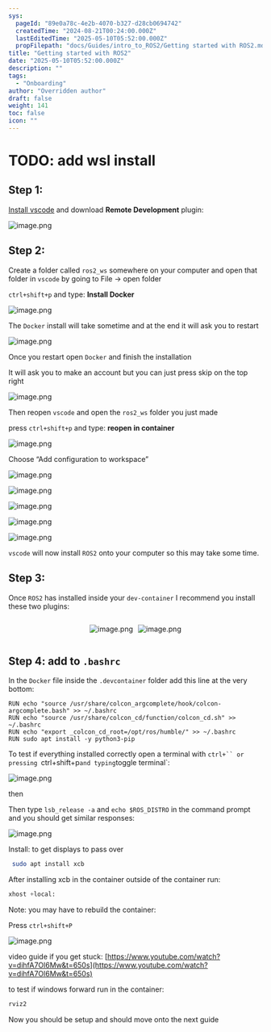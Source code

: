 ```yaml
---
sys:
  pageId: "89e0a78c-4e2b-4070-b327-d28cb0694742"
  createdTime: "2024-08-21T00:24:00.000Z"
  lastEditedTime: "2025-05-10T05:52:00.000Z"
  propFilepath: "docs/Guides/intro_to_ROS2/Getting started with ROS2.md"
title: "Getting started with ROS2"
date: "2025-05-10T05:52:00.000Z"
description: ""
tags:
  - "Onboarding"
author: "Overridden author"
draft: false
weight: 141
toc: false
icon: ""
---
```


# TODO: add wsl install

## Step 1:

[Install vscode](https://code.visualstudio.com/download) and download **Remote Development** plugin:

![image.png](https://prod-files-secure.s3.us-west-2.amazonaws.com/d518164a-d88e-44d1-a4ee-3adb3bd8bce0/efb52993-1881-4a40-b95e-6f020334f022/image.png?X-Amz-Algorithm=AWS4-HMAC-SHA256&X-Amz-Content-Sha256=UNSIGNED-PAYLOAD&X-Amz-Credential=ASIAZI2LB466TSLNR3ZT%2F20250615%2Fus-west-2%2Fs3%2Faws4_request&X-Amz-Date=20250615T150731Z&X-Amz-Expires=3600&X-Amz-Security-Token=IQoJb3JpZ2luX2VjEF8aCXVzLXdlc3QtMiJHMEUCIQCM5l0U8ScIxGGSFkWzllQVGAKggq2oYRKpimp3g7H7ywIgXAhB8ueMTqzk3kajpkqJxzmdpYCKo1Ewfn3dU5Hcky0q%2FwMISBAAGgw2Mzc0MjMxODM4MDUiDAixICpUf08MezP8eyrcA5sYhDDWYmNklu3nESjy8X0XeKkC0CYPkxh6%2FTf1hmdANRGuwIl%2FK5LwcrJvJg6wcnIaZAHRv%2Biafl44viBhiR7it5KXc70%2B8fanVSJ7m4NDLiFTpKehn%2B3iMNZNzfg%2FTHm4bFuMqIuq7J6cUO13kwTwE5p%2BV2jkQjgKc2ydiCUocyIw2jyx3aXyfbEIHyyBmiFw14GuSkwN%2BdY%2FylqAz5N3gm0EXmjIwokpFCLUS4t5Rwg%2FletYAratRoo0ylAZxmID6UZLF1FOyKIjWOsyC7f8m1jV4ZMVWC5fT5N%2BvPgcewlUvwNjRny2TTFSMuDHqgdH2ZbkYsU6Sqi7aPK2UhwmjEGdmehzlNNWy3G3caQQuqjm8CrHqIcROtEaNIYoo33%2FkXPmt88t%2BeUNzrXPD%2BkczIBvvUn4Wu%2BEgS55DTAn32jnwCMyQZ7HO1568tStgeP1IN9qBQ8EvibIHOU5JMXXD3Aiqg%2FCDl92CepqSnxxF3%2Fobj%2BpHUIUyvxE7RB8XU%2Bcmwoe%2Fex1%2F%2FeHgjEzPNmmBrE2ugae%2BBYTM9IzkCa0vTzl89jhE677BU8sqPCmhSXzY9LzwHkkir7wYuTuFkLWb6A95WWq7uV641X21R8VIvYUM7TfVgik3POrMPy0u8IGOqUBUnFGc5QkwRuTzodXvrUeDmGXmonvCWudXjmpdgKEbfFgDyRHj%2FWpIRCxfSHY6VV6AQI%2BogcWyqPmOu9FbtxLXFI56GzAlcElYbHCMd7AhU0gwV5JFb75%2B9YgIsmrXJlgBbI3IyuOU46n05dOrn8YTooc9jYX9cEK1RXtEU4ZxfqZWbK9MTdcxYvYmcBOFNCrjw7o7UtArYj4OSK1cu2awn6oxOzi&X-Amz-Signature=2f189261f5ff23888ca17019d5c0f5f8fccad87c8e2876af612e18699ed6be8c&X-Amz-SignedHeaders=host&x-amz-checksum-mode=ENABLED&x-id=GetObject)

## Step 2:

Create a folder called `ros2_ws` somewhere on your computer and open that folder in `vscode` by going to File → open folder 

`ctrl+shift+p` and type: **Install Docker**

![image.png](https://prod-files-secure.s3.us-west-2.amazonaws.com/d518164a-d88e-44d1-a4ee-3adb3bd8bce0/2269dc0e-1cd5-47ff-bceb-c04ad9b2eab0/image.png?X-Amz-Algorithm=AWS4-HMAC-SHA256&X-Amz-Content-Sha256=UNSIGNED-PAYLOAD&X-Amz-Credential=ASIAZI2LB466TSLNR3ZT%2F20250615%2Fus-west-2%2Fs3%2Faws4_request&X-Amz-Date=20250615T150731Z&X-Amz-Expires=3600&X-Amz-Security-Token=IQoJb3JpZ2luX2VjEF8aCXVzLXdlc3QtMiJHMEUCIQCM5l0U8ScIxGGSFkWzllQVGAKggq2oYRKpimp3g7H7ywIgXAhB8ueMTqzk3kajpkqJxzmdpYCKo1Ewfn3dU5Hcky0q%2FwMISBAAGgw2Mzc0MjMxODM4MDUiDAixICpUf08MezP8eyrcA5sYhDDWYmNklu3nESjy8X0XeKkC0CYPkxh6%2FTf1hmdANRGuwIl%2FK5LwcrJvJg6wcnIaZAHRv%2Biafl44viBhiR7it5KXc70%2B8fanVSJ7m4NDLiFTpKehn%2B3iMNZNzfg%2FTHm4bFuMqIuq7J6cUO13kwTwE5p%2BV2jkQjgKc2ydiCUocyIw2jyx3aXyfbEIHyyBmiFw14GuSkwN%2BdY%2FylqAz5N3gm0EXmjIwokpFCLUS4t5Rwg%2FletYAratRoo0ylAZxmID6UZLF1FOyKIjWOsyC7f8m1jV4ZMVWC5fT5N%2BvPgcewlUvwNjRny2TTFSMuDHqgdH2ZbkYsU6Sqi7aPK2UhwmjEGdmehzlNNWy3G3caQQuqjm8CrHqIcROtEaNIYoo33%2FkXPmt88t%2BeUNzrXPD%2BkczIBvvUn4Wu%2BEgS55DTAn32jnwCMyQZ7HO1568tStgeP1IN9qBQ8EvibIHOU5JMXXD3Aiqg%2FCDl92CepqSnxxF3%2Fobj%2BpHUIUyvxE7RB8XU%2Bcmwoe%2Fex1%2F%2FeHgjEzPNmmBrE2ugae%2BBYTM9IzkCa0vTzl89jhE677BU8sqPCmhSXzY9LzwHkkir7wYuTuFkLWb6A95WWq7uV641X21R8VIvYUM7TfVgik3POrMPy0u8IGOqUBUnFGc5QkwRuTzodXvrUeDmGXmonvCWudXjmpdgKEbfFgDyRHj%2FWpIRCxfSHY6VV6AQI%2BogcWyqPmOu9FbtxLXFI56GzAlcElYbHCMd7AhU0gwV5JFb75%2B9YgIsmrXJlgBbI3IyuOU46n05dOrn8YTooc9jYX9cEK1RXtEU4ZxfqZWbK9MTdcxYvYmcBOFNCrjw7o7UtArYj4OSK1cu2awn6oxOzi&X-Amz-Signature=ddc05cdc3c0010398a5e1e7a2afa928f5eb4d09a36f1c15727eea7715cb95191&X-Amz-SignedHeaders=host&x-amz-checksum-mode=ENABLED&x-id=GetObject)

The `Docker` install will take sometime and at the end it will ask you to restart

![image.png](https://prod-files-secure.s3.us-west-2.amazonaws.com/d518164a-d88e-44d1-a4ee-3adb3bd8bce0/ed233f78-be33-4b1f-b89c-9c346c0e961e/image.png?X-Amz-Algorithm=AWS4-HMAC-SHA256&X-Amz-Content-Sha256=UNSIGNED-PAYLOAD&X-Amz-Credential=ASIAZI2LB466TSLNR3ZT%2F20250615%2Fus-west-2%2Fs3%2Faws4_request&X-Amz-Date=20250615T150731Z&X-Amz-Expires=3600&X-Amz-Security-Token=IQoJb3JpZ2luX2VjEF8aCXVzLXdlc3QtMiJHMEUCIQCM5l0U8ScIxGGSFkWzllQVGAKggq2oYRKpimp3g7H7ywIgXAhB8ueMTqzk3kajpkqJxzmdpYCKo1Ewfn3dU5Hcky0q%2FwMISBAAGgw2Mzc0MjMxODM4MDUiDAixICpUf08MezP8eyrcA5sYhDDWYmNklu3nESjy8X0XeKkC0CYPkxh6%2FTf1hmdANRGuwIl%2FK5LwcrJvJg6wcnIaZAHRv%2Biafl44viBhiR7it5KXc70%2B8fanVSJ7m4NDLiFTpKehn%2B3iMNZNzfg%2FTHm4bFuMqIuq7J6cUO13kwTwE5p%2BV2jkQjgKc2ydiCUocyIw2jyx3aXyfbEIHyyBmiFw14GuSkwN%2BdY%2FylqAz5N3gm0EXmjIwokpFCLUS4t5Rwg%2FletYAratRoo0ylAZxmID6UZLF1FOyKIjWOsyC7f8m1jV4ZMVWC5fT5N%2BvPgcewlUvwNjRny2TTFSMuDHqgdH2ZbkYsU6Sqi7aPK2UhwmjEGdmehzlNNWy3G3caQQuqjm8CrHqIcROtEaNIYoo33%2FkXPmt88t%2BeUNzrXPD%2BkczIBvvUn4Wu%2BEgS55DTAn32jnwCMyQZ7HO1568tStgeP1IN9qBQ8EvibIHOU5JMXXD3Aiqg%2FCDl92CepqSnxxF3%2Fobj%2BpHUIUyvxE7RB8XU%2Bcmwoe%2Fex1%2F%2FeHgjEzPNmmBrE2ugae%2BBYTM9IzkCa0vTzl89jhE677BU8sqPCmhSXzY9LzwHkkir7wYuTuFkLWb6A95WWq7uV641X21R8VIvYUM7TfVgik3POrMPy0u8IGOqUBUnFGc5QkwRuTzodXvrUeDmGXmonvCWudXjmpdgKEbfFgDyRHj%2FWpIRCxfSHY6VV6AQI%2BogcWyqPmOu9FbtxLXFI56GzAlcElYbHCMd7AhU0gwV5JFb75%2B9YgIsmrXJlgBbI3IyuOU46n05dOrn8YTooc9jYX9cEK1RXtEU4ZxfqZWbK9MTdcxYvYmcBOFNCrjw7o7UtArYj4OSK1cu2awn6oxOzi&X-Amz-Signature=7da9207eb9c94c774c7c0dce24ff52d5d47f8aee87d07f001291ec1fe0236a06&X-Amz-SignedHeaders=host&x-amz-checksum-mode=ENABLED&x-id=GetObject)

Once you restart open `Docker` and finish the installation

It will ask you to make an account but you can just press skip on the top right

![image.png](https://prod-files-secure.s3.us-west-2.amazonaws.com/d518164a-d88e-44d1-a4ee-3adb3bd8bce0/21010ad9-1659-4fd9-9f59-9932a09b2a3d/image.png?X-Amz-Algorithm=AWS4-HMAC-SHA256&X-Amz-Content-Sha256=UNSIGNED-PAYLOAD&X-Amz-Credential=ASIAZI2LB466TSLNR3ZT%2F20250615%2Fus-west-2%2Fs3%2Faws4_request&X-Amz-Date=20250615T150731Z&X-Amz-Expires=3600&X-Amz-Security-Token=IQoJb3JpZ2luX2VjEF8aCXVzLXdlc3QtMiJHMEUCIQCM5l0U8ScIxGGSFkWzllQVGAKggq2oYRKpimp3g7H7ywIgXAhB8ueMTqzk3kajpkqJxzmdpYCKo1Ewfn3dU5Hcky0q%2FwMISBAAGgw2Mzc0MjMxODM4MDUiDAixICpUf08MezP8eyrcA5sYhDDWYmNklu3nESjy8X0XeKkC0CYPkxh6%2FTf1hmdANRGuwIl%2FK5LwcrJvJg6wcnIaZAHRv%2Biafl44viBhiR7it5KXc70%2B8fanVSJ7m4NDLiFTpKehn%2B3iMNZNzfg%2FTHm4bFuMqIuq7J6cUO13kwTwE5p%2BV2jkQjgKc2ydiCUocyIw2jyx3aXyfbEIHyyBmiFw14GuSkwN%2BdY%2FylqAz5N3gm0EXmjIwokpFCLUS4t5Rwg%2FletYAratRoo0ylAZxmID6UZLF1FOyKIjWOsyC7f8m1jV4ZMVWC5fT5N%2BvPgcewlUvwNjRny2TTFSMuDHqgdH2ZbkYsU6Sqi7aPK2UhwmjEGdmehzlNNWy3G3caQQuqjm8CrHqIcROtEaNIYoo33%2FkXPmt88t%2BeUNzrXPD%2BkczIBvvUn4Wu%2BEgS55DTAn32jnwCMyQZ7HO1568tStgeP1IN9qBQ8EvibIHOU5JMXXD3Aiqg%2FCDl92CepqSnxxF3%2Fobj%2BpHUIUyvxE7RB8XU%2Bcmwoe%2Fex1%2F%2FeHgjEzPNmmBrE2ugae%2BBYTM9IzkCa0vTzl89jhE677BU8sqPCmhSXzY9LzwHkkir7wYuTuFkLWb6A95WWq7uV641X21R8VIvYUM7TfVgik3POrMPy0u8IGOqUBUnFGc5QkwRuTzodXvrUeDmGXmonvCWudXjmpdgKEbfFgDyRHj%2FWpIRCxfSHY6VV6AQI%2BogcWyqPmOu9FbtxLXFI56GzAlcElYbHCMd7AhU0gwV5JFb75%2B9YgIsmrXJlgBbI3IyuOU46n05dOrn8YTooc9jYX9cEK1RXtEU4ZxfqZWbK9MTdcxYvYmcBOFNCrjw7o7UtArYj4OSK1cu2awn6oxOzi&X-Amz-Signature=3f6e2079c30ffd9f54445c4a2722ffb3c50dba45dd17b39f4e4547ef04d57ae2&X-Amz-SignedHeaders=host&x-amz-checksum-mode=ENABLED&x-id=GetObject)

Then reopen `vscode` and open the `ros2_ws` folder you just made

press `ctrl+shift+p` and type: **reopen in container**

![image.png](https://prod-files-secure.s3.us-west-2.amazonaws.com/d518164a-d88e-44d1-a4ee-3adb3bd8bce0/4e93b8c2-41ad-488c-8095-c74205196118/image.png?X-Amz-Algorithm=AWS4-HMAC-SHA256&X-Amz-Content-Sha256=UNSIGNED-PAYLOAD&X-Amz-Credential=ASIAZI2LB466TSLNR3ZT%2F20250615%2Fus-west-2%2Fs3%2Faws4_request&X-Amz-Date=20250615T150731Z&X-Amz-Expires=3600&X-Amz-Security-Token=IQoJb3JpZ2luX2VjEF8aCXVzLXdlc3QtMiJHMEUCIQCM5l0U8ScIxGGSFkWzllQVGAKggq2oYRKpimp3g7H7ywIgXAhB8ueMTqzk3kajpkqJxzmdpYCKo1Ewfn3dU5Hcky0q%2FwMISBAAGgw2Mzc0MjMxODM4MDUiDAixICpUf08MezP8eyrcA5sYhDDWYmNklu3nESjy8X0XeKkC0CYPkxh6%2FTf1hmdANRGuwIl%2FK5LwcrJvJg6wcnIaZAHRv%2Biafl44viBhiR7it5KXc70%2B8fanVSJ7m4NDLiFTpKehn%2B3iMNZNzfg%2FTHm4bFuMqIuq7J6cUO13kwTwE5p%2BV2jkQjgKc2ydiCUocyIw2jyx3aXyfbEIHyyBmiFw14GuSkwN%2BdY%2FylqAz5N3gm0EXmjIwokpFCLUS4t5Rwg%2FletYAratRoo0ylAZxmID6UZLF1FOyKIjWOsyC7f8m1jV4ZMVWC5fT5N%2BvPgcewlUvwNjRny2TTFSMuDHqgdH2ZbkYsU6Sqi7aPK2UhwmjEGdmehzlNNWy3G3caQQuqjm8CrHqIcROtEaNIYoo33%2FkXPmt88t%2BeUNzrXPD%2BkczIBvvUn4Wu%2BEgS55DTAn32jnwCMyQZ7HO1568tStgeP1IN9qBQ8EvibIHOU5JMXXD3Aiqg%2FCDl92CepqSnxxF3%2Fobj%2BpHUIUyvxE7RB8XU%2Bcmwoe%2Fex1%2F%2FeHgjEzPNmmBrE2ugae%2BBYTM9IzkCa0vTzl89jhE677BU8sqPCmhSXzY9LzwHkkir7wYuTuFkLWb6A95WWq7uV641X21R8VIvYUM7TfVgik3POrMPy0u8IGOqUBUnFGc5QkwRuTzodXvrUeDmGXmonvCWudXjmpdgKEbfFgDyRHj%2FWpIRCxfSHY6VV6AQI%2BogcWyqPmOu9FbtxLXFI56GzAlcElYbHCMd7AhU0gwV5JFb75%2B9YgIsmrXJlgBbI3IyuOU46n05dOrn8YTooc9jYX9cEK1RXtEU4ZxfqZWbK9MTdcxYvYmcBOFNCrjw7o7UtArYj4OSK1cu2awn6oxOzi&X-Amz-Signature=857b089efe687d6801ec6f132b1b6f8b1475650b8ecf8bb37a5eb3fcc0e81d48&X-Amz-SignedHeaders=host&x-amz-checksum-mode=ENABLED&x-id=GetObject)

Choose “Add configuration to workspace”

![image.png](https://prod-files-secure.s3.us-west-2.amazonaws.com/d518164a-d88e-44d1-a4ee-3adb3bd8bce0/9560b282-5060-4989-ba37-97e7b2c22476/image.png?X-Amz-Algorithm=AWS4-HMAC-SHA256&X-Amz-Content-Sha256=UNSIGNED-PAYLOAD&X-Amz-Credential=ASIAZI2LB466TSLNR3ZT%2F20250615%2Fus-west-2%2Fs3%2Faws4_request&X-Amz-Date=20250615T150731Z&X-Amz-Expires=3600&X-Amz-Security-Token=IQoJb3JpZ2luX2VjEF8aCXVzLXdlc3QtMiJHMEUCIQCM5l0U8ScIxGGSFkWzllQVGAKggq2oYRKpimp3g7H7ywIgXAhB8ueMTqzk3kajpkqJxzmdpYCKo1Ewfn3dU5Hcky0q%2FwMISBAAGgw2Mzc0MjMxODM4MDUiDAixICpUf08MezP8eyrcA5sYhDDWYmNklu3nESjy8X0XeKkC0CYPkxh6%2FTf1hmdANRGuwIl%2FK5LwcrJvJg6wcnIaZAHRv%2Biafl44viBhiR7it5KXc70%2B8fanVSJ7m4NDLiFTpKehn%2B3iMNZNzfg%2FTHm4bFuMqIuq7J6cUO13kwTwE5p%2BV2jkQjgKc2ydiCUocyIw2jyx3aXyfbEIHyyBmiFw14GuSkwN%2BdY%2FylqAz5N3gm0EXmjIwokpFCLUS4t5Rwg%2FletYAratRoo0ylAZxmID6UZLF1FOyKIjWOsyC7f8m1jV4ZMVWC5fT5N%2BvPgcewlUvwNjRny2TTFSMuDHqgdH2ZbkYsU6Sqi7aPK2UhwmjEGdmehzlNNWy3G3caQQuqjm8CrHqIcROtEaNIYoo33%2FkXPmt88t%2BeUNzrXPD%2BkczIBvvUn4Wu%2BEgS55DTAn32jnwCMyQZ7HO1568tStgeP1IN9qBQ8EvibIHOU5JMXXD3Aiqg%2FCDl92CepqSnxxF3%2Fobj%2BpHUIUyvxE7RB8XU%2Bcmwoe%2Fex1%2F%2FeHgjEzPNmmBrE2ugae%2BBYTM9IzkCa0vTzl89jhE677BU8sqPCmhSXzY9LzwHkkir7wYuTuFkLWb6A95WWq7uV641X21R8VIvYUM7TfVgik3POrMPy0u8IGOqUBUnFGc5QkwRuTzodXvrUeDmGXmonvCWudXjmpdgKEbfFgDyRHj%2FWpIRCxfSHY6VV6AQI%2BogcWyqPmOu9FbtxLXFI56GzAlcElYbHCMd7AhU0gwV5JFb75%2B9YgIsmrXJlgBbI3IyuOU46n05dOrn8YTooc9jYX9cEK1RXtEU4ZxfqZWbK9MTdcxYvYmcBOFNCrjw7o7UtArYj4OSK1cu2awn6oxOzi&X-Amz-Signature=f122ae9a575998a24560c580fda8a7ac37deb90195bdba29c0c4981ad5a81055&X-Amz-SignedHeaders=host&x-amz-checksum-mode=ENABLED&x-id=GetObject)

![image.png](https://prod-files-secure.s3.us-west-2.amazonaws.com/d518164a-d88e-44d1-a4ee-3adb3bd8bce0/2ee63f81-886b-48e8-a553-dc6e5eac99e4/image.png?X-Amz-Algorithm=AWS4-HMAC-SHA256&X-Amz-Content-Sha256=UNSIGNED-PAYLOAD&X-Amz-Credential=ASIAZI2LB466TSLNR3ZT%2F20250615%2Fus-west-2%2Fs3%2Faws4_request&X-Amz-Date=20250615T150731Z&X-Amz-Expires=3600&X-Amz-Security-Token=IQoJb3JpZ2luX2VjEF8aCXVzLXdlc3QtMiJHMEUCIQCM5l0U8ScIxGGSFkWzllQVGAKggq2oYRKpimp3g7H7ywIgXAhB8ueMTqzk3kajpkqJxzmdpYCKo1Ewfn3dU5Hcky0q%2FwMISBAAGgw2Mzc0MjMxODM4MDUiDAixICpUf08MezP8eyrcA5sYhDDWYmNklu3nESjy8X0XeKkC0CYPkxh6%2FTf1hmdANRGuwIl%2FK5LwcrJvJg6wcnIaZAHRv%2Biafl44viBhiR7it5KXc70%2B8fanVSJ7m4NDLiFTpKehn%2B3iMNZNzfg%2FTHm4bFuMqIuq7J6cUO13kwTwE5p%2BV2jkQjgKc2ydiCUocyIw2jyx3aXyfbEIHyyBmiFw14GuSkwN%2BdY%2FylqAz5N3gm0EXmjIwokpFCLUS4t5Rwg%2FletYAratRoo0ylAZxmID6UZLF1FOyKIjWOsyC7f8m1jV4ZMVWC5fT5N%2BvPgcewlUvwNjRny2TTFSMuDHqgdH2ZbkYsU6Sqi7aPK2UhwmjEGdmehzlNNWy3G3caQQuqjm8CrHqIcROtEaNIYoo33%2FkXPmt88t%2BeUNzrXPD%2BkczIBvvUn4Wu%2BEgS55DTAn32jnwCMyQZ7HO1568tStgeP1IN9qBQ8EvibIHOU5JMXXD3Aiqg%2FCDl92CepqSnxxF3%2Fobj%2BpHUIUyvxE7RB8XU%2Bcmwoe%2Fex1%2F%2FeHgjEzPNmmBrE2ugae%2BBYTM9IzkCa0vTzl89jhE677BU8sqPCmhSXzY9LzwHkkir7wYuTuFkLWb6A95WWq7uV641X21R8VIvYUM7TfVgik3POrMPy0u8IGOqUBUnFGc5QkwRuTzodXvrUeDmGXmonvCWudXjmpdgKEbfFgDyRHj%2FWpIRCxfSHY6VV6AQI%2BogcWyqPmOu9FbtxLXFI56GzAlcElYbHCMd7AhU0gwV5JFb75%2B9YgIsmrXJlgBbI3IyuOU46n05dOrn8YTooc9jYX9cEK1RXtEU4ZxfqZWbK9MTdcxYvYmcBOFNCrjw7o7UtArYj4OSK1cu2awn6oxOzi&X-Amz-Signature=34cb3116dbf40208fb833e96de5c3c8028b6f0dc71b706ad521f56465a6d555e&X-Amz-SignedHeaders=host&x-amz-checksum-mode=ENABLED&x-id=GetObject)

![image.png](https://prod-files-secure.s3.us-west-2.amazonaws.com/d518164a-d88e-44d1-a4ee-3adb3bd8bce0/ae1580b2-b048-407e-aed9-b584224a7a04/image.png?X-Amz-Algorithm=AWS4-HMAC-SHA256&X-Amz-Content-Sha256=UNSIGNED-PAYLOAD&X-Amz-Credential=ASIAZI2LB466TSLNR3ZT%2F20250615%2Fus-west-2%2Fs3%2Faws4_request&X-Amz-Date=20250615T150731Z&X-Amz-Expires=3600&X-Amz-Security-Token=IQoJb3JpZ2luX2VjEF8aCXVzLXdlc3QtMiJHMEUCIQCM5l0U8ScIxGGSFkWzllQVGAKggq2oYRKpimp3g7H7ywIgXAhB8ueMTqzk3kajpkqJxzmdpYCKo1Ewfn3dU5Hcky0q%2FwMISBAAGgw2Mzc0MjMxODM4MDUiDAixICpUf08MezP8eyrcA5sYhDDWYmNklu3nESjy8X0XeKkC0CYPkxh6%2FTf1hmdANRGuwIl%2FK5LwcrJvJg6wcnIaZAHRv%2Biafl44viBhiR7it5KXc70%2B8fanVSJ7m4NDLiFTpKehn%2B3iMNZNzfg%2FTHm4bFuMqIuq7J6cUO13kwTwE5p%2BV2jkQjgKc2ydiCUocyIw2jyx3aXyfbEIHyyBmiFw14GuSkwN%2BdY%2FylqAz5N3gm0EXmjIwokpFCLUS4t5Rwg%2FletYAratRoo0ylAZxmID6UZLF1FOyKIjWOsyC7f8m1jV4ZMVWC5fT5N%2BvPgcewlUvwNjRny2TTFSMuDHqgdH2ZbkYsU6Sqi7aPK2UhwmjEGdmehzlNNWy3G3caQQuqjm8CrHqIcROtEaNIYoo33%2FkXPmt88t%2BeUNzrXPD%2BkczIBvvUn4Wu%2BEgS55DTAn32jnwCMyQZ7HO1568tStgeP1IN9qBQ8EvibIHOU5JMXXD3Aiqg%2FCDl92CepqSnxxF3%2Fobj%2BpHUIUyvxE7RB8XU%2Bcmwoe%2Fex1%2F%2FeHgjEzPNmmBrE2ugae%2BBYTM9IzkCa0vTzl89jhE677BU8sqPCmhSXzY9LzwHkkir7wYuTuFkLWb6A95WWq7uV641X21R8VIvYUM7TfVgik3POrMPy0u8IGOqUBUnFGc5QkwRuTzodXvrUeDmGXmonvCWudXjmpdgKEbfFgDyRHj%2FWpIRCxfSHY6VV6AQI%2BogcWyqPmOu9FbtxLXFI56GzAlcElYbHCMd7AhU0gwV5JFb75%2B9YgIsmrXJlgBbI3IyuOU46n05dOrn8YTooc9jYX9cEK1RXtEU4ZxfqZWbK9MTdcxYvYmcBOFNCrjw7o7UtArYj4OSK1cu2awn6oxOzi&X-Amz-Signature=33b36039cca432994bee03b9cf7bf5813b3e8d71bbefc89914fe5beed515d7cf&X-Amz-SignedHeaders=host&x-amz-checksum-mode=ENABLED&x-id=GetObject)

![image.png](https://prod-files-secure.s3.us-west-2.amazonaws.com/d518164a-d88e-44d1-a4ee-3adb3bd8bce0/53255b28-f75e-430f-b9e3-c0ac8577e42b/image.png?X-Amz-Algorithm=AWS4-HMAC-SHA256&X-Amz-Content-Sha256=UNSIGNED-PAYLOAD&X-Amz-Credential=ASIAZI2LB466TSLNR3ZT%2F20250615%2Fus-west-2%2Fs3%2Faws4_request&X-Amz-Date=20250615T150731Z&X-Amz-Expires=3600&X-Amz-Security-Token=IQoJb3JpZ2luX2VjEF8aCXVzLXdlc3QtMiJHMEUCIQCM5l0U8ScIxGGSFkWzllQVGAKggq2oYRKpimp3g7H7ywIgXAhB8ueMTqzk3kajpkqJxzmdpYCKo1Ewfn3dU5Hcky0q%2FwMISBAAGgw2Mzc0MjMxODM4MDUiDAixICpUf08MezP8eyrcA5sYhDDWYmNklu3nESjy8X0XeKkC0CYPkxh6%2FTf1hmdANRGuwIl%2FK5LwcrJvJg6wcnIaZAHRv%2Biafl44viBhiR7it5KXc70%2B8fanVSJ7m4NDLiFTpKehn%2B3iMNZNzfg%2FTHm4bFuMqIuq7J6cUO13kwTwE5p%2BV2jkQjgKc2ydiCUocyIw2jyx3aXyfbEIHyyBmiFw14GuSkwN%2BdY%2FylqAz5N3gm0EXmjIwokpFCLUS4t5Rwg%2FletYAratRoo0ylAZxmID6UZLF1FOyKIjWOsyC7f8m1jV4ZMVWC5fT5N%2BvPgcewlUvwNjRny2TTFSMuDHqgdH2ZbkYsU6Sqi7aPK2UhwmjEGdmehzlNNWy3G3caQQuqjm8CrHqIcROtEaNIYoo33%2FkXPmt88t%2BeUNzrXPD%2BkczIBvvUn4Wu%2BEgS55DTAn32jnwCMyQZ7HO1568tStgeP1IN9qBQ8EvibIHOU5JMXXD3Aiqg%2FCDl92CepqSnxxF3%2Fobj%2BpHUIUyvxE7RB8XU%2Bcmwoe%2Fex1%2F%2FeHgjEzPNmmBrE2ugae%2BBYTM9IzkCa0vTzl89jhE677BU8sqPCmhSXzY9LzwHkkir7wYuTuFkLWb6A95WWq7uV641X21R8VIvYUM7TfVgik3POrMPy0u8IGOqUBUnFGc5QkwRuTzodXvrUeDmGXmonvCWudXjmpdgKEbfFgDyRHj%2FWpIRCxfSHY6VV6AQI%2BogcWyqPmOu9FbtxLXFI56GzAlcElYbHCMd7AhU0gwV5JFb75%2B9YgIsmrXJlgBbI3IyuOU46n05dOrn8YTooc9jYX9cEK1RXtEU4ZxfqZWbK9MTdcxYvYmcBOFNCrjw7o7UtArYj4OSK1cu2awn6oxOzi&X-Amz-Signature=46d351d703590898720c48f2e8270a4280f0965f510e4780e717815cfb1a2b5e&X-Amz-SignedHeaders=host&x-amz-checksum-mode=ENABLED&x-id=GetObject)

![image.png](https://prod-files-secure.s3.us-west-2.amazonaws.com/d518164a-d88e-44d1-a4ee-3adb3bd8bce0/7c562767-5af9-4ffb-97d1-327bcdf4ee00/image.png?X-Amz-Algorithm=AWS4-HMAC-SHA256&X-Amz-Content-Sha256=UNSIGNED-PAYLOAD&X-Amz-Credential=ASIAZI2LB466TSLNR3ZT%2F20250615%2Fus-west-2%2Fs3%2Faws4_request&X-Amz-Date=20250615T150731Z&X-Amz-Expires=3600&X-Amz-Security-Token=IQoJb3JpZ2luX2VjEF8aCXVzLXdlc3QtMiJHMEUCIQCM5l0U8ScIxGGSFkWzllQVGAKggq2oYRKpimp3g7H7ywIgXAhB8ueMTqzk3kajpkqJxzmdpYCKo1Ewfn3dU5Hcky0q%2FwMISBAAGgw2Mzc0MjMxODM4MDUiDAixICpUf08MezP8eyrcA5sYhDDWYmNklu3nESjy8X0XeKkC0CYPkxh6%2FTf1hmdANRGuwIl%2FK5LwcrJvJg6wcnIaZAHRv%2Biafl44viBhiR7it5KXc70%2B8fanVSJ7m4NDLiFTpKehn%2B3iMNZNzfg%2FTHm4bFuMqIuq7J6cUO13kwTwE5p%2BV2jkQjgKc2ydiCUocyIw2jyx3aXyfbEIHyyBmiFw14GuSkwN%2BdY%2FylqAz5N3gm0EXmjIwokpFCLUS4t5Rwg%2FletYAratRoo0ylAZxmID6UZLF1FOyKIjWOsyC7f8m1jV4ZMVWC5fT5N%2BvPgcewlUvwNjRny2TTFSMuDHqgdH2ZbkYsU6Sqi7aPK2UhwmjEGdmehzlNNWy3G3caQQuqjm8CrHqIcROtEaNIYoo33%2FkXPmt88t%2BeUNzrXPD%2BkczIBvvUn4Wu%2BEgS55DTAn32jnwCMyQZ7HO1568tStgeP1IN9qBQ8EvibIHOU5JMXXD3Aiqg%2FCDl92CepqSnxxF3%2Fobj%2BpHUIUyvxE7RB8XU%2Bcmwoe%2Fex1%2F%2FeHgjEzPNmmBrE2ugae%2BBYTM9IzkCa0vTzl89jhE677BU8sqPCmhSXzY9LzwHkkir7wYuTuFkLWb6A95WWq7uV641X21R8VIvYUM7TfVgik3POrMPy0u8IGOqUBUnFGc5QkwRuTzodXvrUeDmGXmonvCWudXjmpdgKEbfFgDyRHj%2FWpIRCxfSHY6VV6AQI%2BogcWyqPmOu9FbtxLXFI56GzAlcElYbHCMd7AhU0gwV5JFb75%2B9YgIsmrXJlgBbI3IyuOU46n05dOrn8YTooc9jYX9cEK1RXtEU4ZxfqZWbK9MTdcxYvYmcBOFNCrjw7o7UtArYj4OSK1cu2awn6oxOzi&X-Amz-Signature=15d6651ce22f03190a374e274e1c1a66c2a67caf82495d76f6445a93cd027236&X-Amz-SignedHeaders=host&x-amz-checksum-mode=ENABLED&x-id=GetObject)

`vscode` will now install `ROS2` onto your computer so this may take some time.

## Step 3:

Once `ROS2` has installed inside your `dev-container` I recommend you install these two plugins:

<div style="display: flex;flex-direction: row; column-gap:10px; max-width: 630px;justify-content: center;">
<div>

![image.png](https://prod-files-secure.s3.us-west-2.amazonaws.com/d518164a-d88e-44d1-a4ee-3adb3bd8bce0/3fc3d550-5a54-4ba1-ba6b-faa01cdb7369/image.png?X-Amz-Algorithm=AWS4-HMAC-SHA256&X-Amz-Content-Sha256=UNSIGNED-PAYLOAD&X-Amz-Credential=ASIAZI2LB4666RCGWMYT%2F20250615%2Fus-west-2%2Fs3%2Faws4_request&X-Amz-Date=20250615T150734Z&X-Amz-Expires=3600&X-Amz-Security-Token=IQoJb3JpZ2luX2VjEF8aCXVzLXdlc3QtMiJFMEMCHyDTzzaVZuvvXeuuGIY3OmyaLlJcRrX5u1UEfS6MbMoCIBZSxyeJwNr%2FK9PEGM0cOPC0rqCzuGqdfkU7b9ZAPrCEKv8DCEgQABoMNjM3NDIzMTgzODA1Igz%2FJ%2FHnD%2BCOg7q0ku8q3AO7QPOnWhHlipRXo8W4YfLBcRgxivon%2FPZAQrOacPA57qih%2FSn6RgsYUl8%2FH13PJyI768NFUP8B0BY3tu91u37w6DQGTB8xdju4K1K8nAydI%2FV538AN89gZef3TEExIOfn0o%2F53RmP7C998zI5qhpk6HjscsBUCcuAWwmyODBy8hzLLVxs3xFoKlco3ReAG5A0qJ7SkGviFd7jwOkErqtIO2beBqZlQ1K57DmZdH8D72nCRO6I9XBWcFQTp0kTjpNFm8wl2eoDRJMriiy2K%2B%2FSHTb8t%2BhYdTj0EobVbXK%2B9Wrc6%2F34Uih%2BYMupgDMSay0KA86wAYtno2420V1jfYjMUiTmbG5B8eATxUfRLnteKYO8qgXT8w3udDaMnMvH7SFvSLcdM7qPx%2FXOBRcn9Hez20DfWU2abRypAKERwd9BgEK6Cj1XhI7%2FhrIhCVAI8H4erjJ9j84SBTuvlZYgaLaQzCOjICVNw6og44LgfQYd9lM6X4I%2FpuOiT4EWHf28wlg63lBtd70Y4Na2SysXPqpVE%2FeLXHhDNYK%2BCHyTE2WfYb%2FkN7LYHkeebMPBSSTaK%2FJCw0ioQSLUIOW21P0tu67wJiKs4pvVFr2xex%2BcyWHUyRH8YBEqwZ%2BURBx8XCzCpvrvCBjqnAcmg%2FtpBDjsYTQ8MxazFTnsl31DJAoSEccwrIB6EArnf7daFloH%2BNblF13AAPR8hyyHPiAc6ITV0dCvC5SdBhX1zEH5%2Btm8dP0KUDnfleBUq9cD0gR9iNgAe6QHUzmzgoMz991ZB6GicuiWDo0o4MTCMLy%2FoNldJlXQVnH7YmN6pXgOiAlwSQrTNstmRt0rp49CI8TeBJYaug0EUZx%2Bh%2F%2BB0wi7RhGOk&X-Amz-Signature=92e8eb8fdc1622da5783660fc79ea2cb4a7c01dc21b23c90ee114c5c1f52c4f6&X-Amz-SignedHeaders=host&x-amz-checksum-mode=ENABLED&x-id=GetObject)

</div>
<div>

![image.png](https://prod-files-secure.s3.us-west-2.amazonaws.com/d518164a-d88e-44d1-a4ee-3adb3bd8bce0/d994cc66-13c2-4093-a5a3-f84cf4601a82/image.png?X-Amz-Algorithm=AWS4-HMAC-SHA256&X-Amz-Content-Sha256=UNSIGNED-PAYLOAD&X-Amz-Credential=ASIAZI2LB4664XMG5BYU%2F20250615%2Fus-west-2%2Fs3%2Faws4_request&X-Amz-Date=20250615T150734Z&X-Amz-Expires=3600&X-Amz-Security-Token=IQoJb3JpZ2luX2VjEF4aCXVzLXdlc3QtMiJHMEUCIBbdsgp6P2GBtBk%2FZRTuLdvXSFVxspo%2BMWabC91OHiYiAiEA%2F4zZl8JuUiZkHVR5bEoU5l0EvvZhWWnRiKl6FtavOG8q%2FwMIRxAAGgw2Mzc0MjMxODM4MDUiDEUN8JHd3QjH73GotircA2SFYuOLel6g0Wl%2F6G7yPlySSCrPy%2FXr%2FgvXPJLVjWVekpTjlrRgahH5cvXuMCCjasiXEITn8wV0JEozralgC0th9inWFKA5KeeaVaayRBW3OvL9WJFQ6sec6BDc0fSJj%2BlWxA6UVQVoYd%2BCHhxYSoPMAFF6olEH8YtLS8jAS8frn2otmKao1DyW01iNgIbUylgEha8z5wlNEwJLWVq3EoP0msJIMi0BRBOBls%2FjMagcjhEU0T2puz3BFNikRXv%2FeqEliDfZP151T3osc1%2BtPvxUoSZijE9GHJ605JSK1V9cKP3UnoaBTNmQkENrAQM6%2BUhvkZJs%2BPuOtxBwwTkW5XFo9oU0XhU7QpET7ELVbWNhnoSfTw7w9kup3JV3mKIYxsD3xEOIsCV04fIOBSdUGIvuVF%2BgWbHl9TFr5sYxdIZh%2Fu6yFakNhkBBQKahCEqBsXiLJkb3Es6D8qRFnxxJVkgkGOhU%2FKuFRc3vnHuY%2BMl%2BCipfzqc7sIQN2OOIF3JKIfy1QUDK4NH1QtYVRNj4TNfRuUuC9poQn6vD0SSG6TMPzvb%2B4Cn1EI0VQbm6f%2FCamM0Sz6eQoeWUBrjOUQClmWSjXGjkXqfiDytaQ5s7i%2FlWOJPyjCkaOCjh89RlMPGku8IGOqUBb08M0Jkpn8sIOjaIu136ArOgNcSD1rxBj3nc%2Fs5lk%2BEBk05NnGMo1WBoapFf9HiYArbMWDsr8XWTatyKVFEBF8XJgIgk3HitiPrao0%2FhZplU4s6qpYx7PGChCv8xCdiCG%2BrjW48G8Lnej%2BbIwWE9k%2Fp%2BX89Y1SU88BGBodQ%2FLhGWDqEC2x%2Fc0dquHdIcOlB%2BldNR2Ddf2kFseZ63uUhtyVKauac8&X-Amz-Signature=f986a8a6f062d5d720dd07bf242e6465e24347507a7dfc5ad2828bb20d839245&X-Amz-SignedHeaders=host&x-amz-checksum-mode=ENABLED&x-id=GetObject)

</div>
</div>

## Step 4: add to `.bashrc`

In the `Docker` file inside the `.devcontainer` folder add this line at the very bottom: 

```docker
RUN echo "source /usr/share/colcon_argcomplete/hook/colcon-argcomplete.bash" >> ~/.bashrc
RUN echo "source /usr/share/colcon_cd/function/colcon_cd.sh" >> ~/.bashrc
RUN echo "export _colcon_cd_root=/opt/ros/humble/" >> ~/.bashrc
RUN sudo apt install -y python3-pip 
```

To test if everything installed correctly open a terminal with `ctrl+`` or pressing `ctrl+shift+p` and typing `toggle terminal`:

![image.png](https://prod-files-secure.s3.us-west-2.amazonaws.com/d518164a-d88e-44d1-a4ee-3adb3bd8bce0/6a4943d8-b04e-4c02-9a58-775f3384d1a5/image.png?X-Amz-Algorithm=AWS4-HMAC-SHA256&X-Amz-Content-Sha256=UNSIGNED-PAYLOAD&X-Amz-Credential=ASIAZI2LB466TSLNR3ZT%2F20250615%2Fus-west-2%2Fs3%2Faws4_request&X-Amz-Date=20250615T150731Z&X-Amz-Expires=3600&X-Amz-Security-Token=IQoJb3JpZ2luX2VjEF8aCXVzLXdlc3QtMiJHMEUCIQCM5l0U8ScIxGGSFkWzllQVGAKggq2oYRKpimp3g7H7ywIgXAhB8ueMTqzk3kajpkqJxzmdpYCKo1Ewfn3dU5Hcky0q%2FwMISBAAGgw2Mzc0MjMxODM4MDUiDAixICpUf08MezP8eyrcA5sYhDDWYmNklu3nESjy8X0XeKkC0CYPkxh6%2FTf1hmdANRGuwIl%2FK5LwcrJvJg6wcnIaZAHRv%2Biafl44viBhiR7it5KXc70%2B8fanVSJ7m4NDLiFTpKehn%2B3iMNZNzfg%2FTHm4bFuMqIuq7J6cUO13kwTwE5p%2BV2jkQjgKc2ydiCUocyIw2jyx3aXyfbEIHyyBmiFw14GuSkwN%2BdY%2FylqAz5N3gm0EXmjIwokpFCLUS4t5Rwg%2FletYAratRoo0ylAZxmID6UZLF1FOyKIjWOsyC7f8m1jV4ZMVWC5fT5N%2BvPgcewlUvwNjRny2TTFSMuDHqgdH2ZbkYsU6Sqi7aPK2UhwmjEGdmehzlNNWy3G3caQQuqjm8CrHqIcROtEaNIYoo33%2FkXPmt88t%2BeUNzrXPD%2BkczIBvvUn4Wu%2BEgS55DTAn32jnwCMyQZ7HO1568tStgeP1IN9qBQ8EvibIHOU5JMXXD3Aiqg%2FCDl92CepqSnxxF3%2Fobj%2BpHUIUyvxE7RB8XU%2Bcmwoe%2Fex1%2F%2FeHgjEzPNmmBrE2ugae%2BBYTM9IzkCa0vTzl89jhE677BU8sqPCmhSXzY9LzwHkkir7wYuTuFkLWb6A95WWq7uV641X21R8VIvYUM7TfVgik3POrMPy0u8IGOqUBUnFGc5QkwRuTzodXvrUeDmGXmonvCWudXjmpdgKEbfFgDyRHj%2FWpIRCxfSHY6VV6AQI%2BogcWyqPmOu9FbtxLXFI56GzAlcElYbHCMd7AhU0gwV5JFb75%2B9YgIsmrXJlgBbI3IyuOU46n05dOrn8YTooc9jYX9cEK1RXtEU4ZxfqZWbK9MTdcxYvYmcBOFNCrjw7o7UtArYj4OSK1cu2awn6oxOzi&X-Amz-Signature=0c69c1e6e3f6450629e35867597911fe8012979bd48ef60d0af585e311831c02&X-Amz-SignedHeaders=host&x-amz-checksum-mode=ENABLED&x-id=GetObject)

then 

Then type `lsb_release -a` and `echo $ROS_DISTRO` in the command prompt and you should get similar responses:

![image.png](https://prod-files-secure.s3.us-west-2.amazonaws.com/d518164a-d88e-44d1-a4ee-3adb3bd8bce0/3e635dec-a805-4e85-8b9e-d000e5b71a4e/image.png?X-Amz-Algorithm=AWS4-HMAC-SHA256&X-Amz-Content-Sha256=UNSIGNED-PAYLOAD&X-Amz-Credential=ASIAZI2LB466TSLNR3ZT%2F20250615%2Fus-west-2%2Fs3%2Faws4_request&X-Amz-Date=20250615T150731Z&X-Amz-Expires=3600&X-Amz-Security-Token=IQoJb3JpZ2luX2VjEF8aCXVzLXdlc3QtMiJHMEUCIQCM5l0U8ScIxGGSFkWzllQVGAKggq2oYRKpimp3g7H7ywIgXAhB8ueMTqzk3kajpkqJxzmdpYCKo1Ewfn3dU5Hcky0q%2FwMISBAAGgw2Mzc0MjMxODM4MDUiDAixICpUf08MezP8eyrcA5sYhDDWYmNklu3nESjy8X0XeKkC0CYPkxh6%2FTf1hmdANRGuwIl%2FK5LwcrJvJg6wcnIaZAHRv%2Biafl44viBhiR7it5KXc70%2B8fanVSJ7m4NDLiFTpKehn%2B3iMNZNzfg%2FTHm4bFuMqIuq7J6cUO13kwTwE5p%2BV2jkQjgKc2ydiCUocyIw2jyx3aXyfbEIHyyBmiFw14GuSkwN%2BdY%2FylqAz5N3gm0EXmjIwokpFCLUS4t5Rwg%2FletYAratRoo0ylAZxmID6UZLF1FOyKIjWOsyC7f8m1jV4ZMVWC5fT5N%2BvPgcewlUvwNjRny2TTFSMuDHqgdH2ZbkYsU6Sqi7aPK2UhwmjEGdmehzlNNWy3G3caQQuqjm8CrHqIcROtEaNIYoo33%2FkXPmt88t%2BeUNzrXPD%2BkczIBvvUn4Wu%2BEgS55DTAn32jnwCMyQZ7HO1568tStgeP1IN9qBQ8EvibIHOU5JMXXD3Aiqg%2FCDl92CepqSnxxF3%2Fobj%2BpHUIUyvxE7RB8XU%2Bcmwoe%2Fex1%2F%2FeHgjEzPNmmBrE2ugae%2BBYTM9IzkCa0vTzl89jhE677BU8sqPCmhSXzY9LzwHkkir7wYuTuFkLWb6A95WWq7uV641X21R8VIvYUM7TfVgik3POrMPy0u8IGOqUBUnFGc5QkwRuTzodXvrUeDmGXmonvCWudXjmpdgKEbfFgDyRHj%2FWpIRCxfSHY6VV6AQI%2BogcWyqPmOu9FbtxLXFI56GzAlcElYbHCMd7AhU0gwV5JFb75%2B9YgIsmrXJlgBbI3IyuOU46n05dOrn8YTooc9jYX9cEK1RXtEU4ZxfqZWbK9MTdcxYvYmcBOFNCrjw7o7UtArYj4OSK1cu2awn6oxOzi&X-Amz-Signature=7f4c1ff51a839cd31427da3c23dfaa4602a58dbd4b81ebe13f1f03f5e4847167&X-Amz-SignedHeaders=host&x-amz-checksum-mode=ENABLED&x-id=GetObject)

Install:  to get displays to pass over

```bash
 sudo apt install xcb
```

After installing xcb in the container outside of the container run:

```python
xhost +local:
```

Note: you may have to rebuild the container:

Press `ctrl+shift+P`

![image.png](https://prod-files-secure.s3.us-west-2.amazonaws.com/d518164a-d88e-44d1-a4ee-3adb3bd8bce0/6c2be660-2618-4c38-9c26-53554f7a0b7b/image.png?X-Amz-Algorithm=AWS4-HMAC-SHA256&X-Amz-Content-Sha256=UNSIGNED-PAYLOAD&X-Amz-Credential=ASIAZI2LB466TSLNR3ZT%2F20250615%2Fus-west-2%2Fs3%2Faws4_request&X-Amz-Date=20250615T150730Z&X-Amz-Expires=3600&X-Amz-Security-Token=IQoJb3JpZ2luX2VjEF8aCXVzLXdlc3QtMiJHMEUCIQCM5l0U8ScIxGGSFkWzllQVGAKggq2oYRKpimp3g7H7ywIgXAhB8ueMTqzk3kajpkqJxzmdpYCKo1Ewfn3dU5Hcky0q%2FwMISBAAGgw2Mzc0MjMxODM4MDUiDAixICpUf08MezP8eyrcA5sYhDDWYmNklu3nESjy8X0XeKkC0CYPkxh6%2FTf1hmdANRGuwIl%2FK5LwcrJvJg6wcnIaZAHRv%2Biafl44viBhiR7it5KXc70%2B8fanVSJ7m4NDLiFTpKehn%2B3iMNZNzfg%2FTHm4bFuMqIuq7J6cUO13kwTwE5p%2BV2jkQjgKc2ydiCUocyIw2jyx3aXyfbEIHyyBmiFw14GuSkwN%2BdY%2FylqAz5N3gm0EXmjIwokpFCLUS4t5Rwg%2FletYAratRoo0ylAZxmID6UZLF1FOyKIjWOsyC7f8m1jV4ZMVWC5fT5N%2BvPgcewlUvwNjRny2TTFSMuDHqgdH2ZbkYsU6Sqi7aPK2UhwmjEGdmehzlNNWy3G3caQQuqjm8CrHqIcROtEaNIYoo33%2FkXPmt88t%2BeUNzrXPD%2BkczIBvvUn4Wu%2BEgS55DTAn32jnwCMyQZ7HO1568tStgeP1IN9qBQ8EvibIHOU5JMXXD3Aiqg%2FCDl92CepqSnxxF3%2Fobj%2BpHUIUyvxE7RB8XU%2Bcmwoe%2Fex1%2F%2FeHgjEzPNmmBrE2ugae%2BBYTM9IzkCa0vTzl89jhE677BU8sqPCmhSXzY9LzwHkkir7wYuTuFkLWb6A95WWq7uV641X21R8VIvYUM7TfVgik3POrMPy0u8IGOqUBUnFGc5QkwRuTzodXvrUeDmGXmonvCWudXjmpdgKEbfFgDyRHj%2FWpIRCxfSHY6VV6AQI%2BogcWyqPmOu9FbtxLXFI56GzAlcElYbHCMd7AhU0gwV5JFb75%2B9YgIsmrXJlgBbI3IyuOU46n05dOrn8YTooc9jYX9cEK1RXtEU4ZxfqZWbK9MTdcxYvYmcBOFNCrjw7o7UtArYj4OSK1cu2awn6oxOzi&X-Amz-Signature=3e6a7c1a6f1da4b13b73c4349ee3cb0113163d3ce615512cebd9630aa8841c44&X-Amz-SignedHeaders=host&x-amz-checksum-mode=ENABLED&x-id=GetObject)

video guide if you get stuck: [https://www.youtube.com/watch?v=dihfA7Ol6Mw&t=650s](https://www.youtube.com/watch?v=dihfA7Ol6Mw&t=650s)

to test if windows forward run in the container:

```bash
rviz2
```

Now you should be setup and should move onto the next guide 
